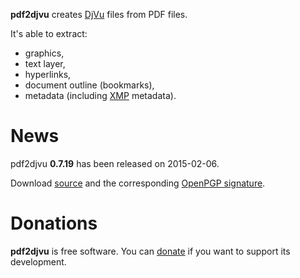 **pdf2djvu** creates [DjVu](http://djvu.org/) files from PDF files.

It's able to extract:
  * graphics,
  * text layer,
  * hyperlinks,
  * document outline (bookmarks),
  * metadata (including [XMP](http://www.adobe.com/products/xmp/) metadata).

# News #

pdf2djvu **0.7.19** has been released on 2015-02-06.

Download [source](https://bitbucket.org/jwilk/pdf2djvu/downloads/pdf2djvu-0.7.19.tar.xz) and the corresponding [OpenPGP signature](https://bitbucket.org/jwilk/pdf2djvu/downloads/pdf2djvu-0.7.19.tar.xz.asc).

# Donations #

**pdf2djvu** is free software. You can <a href='https://www.paypal.com/cgi-bin/webscr?cmd=_donations&business=jwilk@jwilk.net&item_name=pdf2djvu&no_note=1&currency_code=USD&lc=US'>donate</a> if you want to support its development.